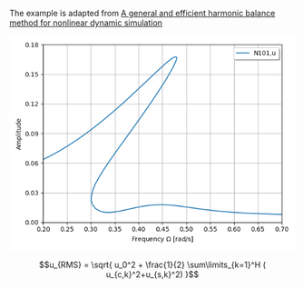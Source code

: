 The example is adapted from [A general and efficient harmonic balance method for nonlinear dynamic simulation](https://doi.org/10.1016/j.ijmecsci.2024.109388)

![Root-mean-square](RMS.png)



$$u_{RMS} = \sqrt{ u_0^2 + \frac{1}{2} \sum\limits_{k=1}^H ( u_{c,k}^2+u_{s,k}^2) }$$
